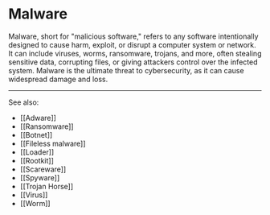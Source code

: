 
# Malware

Malware, short for "malicious software," refers to any software intentionally designed to cause harm, exploit, or disrupt a computer system or network. It can include viruses, worms, ransomware, trojans, and more, often stealing sensitive data, corrupting files, or giving attackers control over the infected system. Malware is the ultimate threat to cybersecurity, as it can cause widespread damage and loss.

---

See also:

- [[Adware]]
- [[Ransomware]]
- [[Botnet]]
- [[Fileless malware]]
- [[Loader]]
- [[Rootkit]]
- [[Scareware]]
- [[Spyware]]
- [[Trojan Horse]]
- [[Virus]]
- [[Worm]]